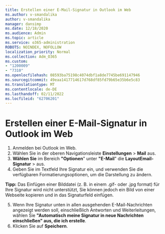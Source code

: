 ```yaml
---
title: Erstellen einer E-Mail-Signatur in Outlook im Web
ms.author: v-smandalika
author: v-smandalika
manager: dansimp
ms.date: 12/18/2020
ms.audience: Admin
ms.topic: article
ms.service: o365-administration
ROBOTS: NOINDEX, NOFOLLOW
localization_priority: Normal
ms.collection: Adm_O365
ms.custom:
- "1200009"
- "7310"
ms.openlocfilehash: 08593ba75198c4074dbf1a8de7745be691147946
ms.sourcegitcommit: 49eaa1417714617d768df85fd79b65e35b6e5c83
ms.translationtype: MT
ms.contentlocale: de-DE
ms.lasthandoff: 02/11/2022
ms.locfileid: "62706201"
---
```

# <a name="create-an-email-signature-in-outlook-on-the-web"></a>Erstellen einer E-Mail-Signatur in Outlook im Web

1. Anmelden bei Outlook im Web.
2. Wählen Sie in der oberen Navigationsleiste **Einstellungen** >  **Mail** aus.
3. **Wählen Sie** im Bereich **"Optionen**" unter **"E-Mail**" die **LayoutEmail-Signatur** >  aus.
4. Geben Sie im Textfeld Ihre Signatur ein, und verwenden Sie die verfügbaren Formatierungsoptionen, um die Darstellung zu ändern.

**Tipp:** Das Einfügen einer Bilddatei (z. B. in einem .gif- oder .jpg format) für Ihre Signatur wird nicht unterstützt, Sie können jedoch ein Bild von einer Webseite kopieren und in das Signaturfeld einfügen.

5. Wenn Ihre Signatur unten in allen ausgehenden E-Mail-Nachrichten angezeigt werden soll, einschließlich Antworten und Weiterleitungen, wählen Sie **"Automatisch meine Signatur in neue Nachrichten einschließen" aus, die ich erstelle**.
6. Klicken Sie auf **Speichern**.
